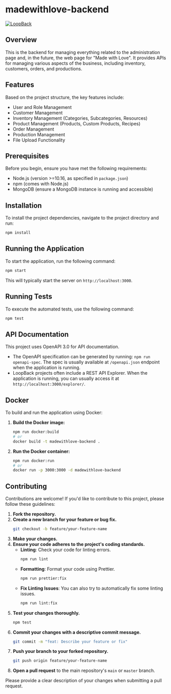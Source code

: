 # madewithlove-backend

[![LoopBack](https://github.com/strongloop/loopback-next/raw/master/docs/site/imgs/branding/Powered-by-LoopBack-Badge-(blue)-@2x.png)](http://loopback.io/)

## Overview

This is the backend for managing everything related to the administration page and, in the future, the web page for "Made with Love". It provides APIs for managing various aspects of the business, including inventory, customers, orders, and productions.

## Features

Based on the project structure, the key features include:
- User and Role Management
- Customer Management
- Inventory Management (Categories, Subcategories, Resources)
- Product Management (Products, Custom Products, Recipes)
- Order Management
- Production Management
- File Upload Functionality

## Prerequisites

Before you begin, ensure you have met the following requirements:
- Node.js (version >=10.16, as specified in `package.json`)
- npm (comes with Node.js)
- MongoDB (ensure a MongoDB instance is running and accessible)

## Installation

To install the project dependencies, navigate to the project directory and run:

```bash
npm install
```

## Running the Application

To start the application, run the following command:

```bash
npm start
```

This will typically start the server on `http://localhost:3000`.

## Running Tests

To execute the automated tests, use the following command:

```bash
npm test
```

## API Documentation

This project uses OpenAPI 3.0 for API documentation.
- The OpenAPI specification can be generated by running: `npm run openapi-spec`. The spec is usually available at `/openapi.json` endpoint when the application is running.
- LoopBack projects often include a REST API Explorer. When the application is running, you can usually access it at `http://localhost:3000/explorer/`.

## Docker

To build and run the application using Docker:

1.  **Build the Docker image:**
    ```bash
    npm run docker:build
    # or
    docker build -t madewithlove-backend .
    ```

2.  **Run the Docker container:**
    ```bash
    npm run docker:run
    # or
    docker run -p 3000:3000 -d madewithlove-backend
    ```

## Contributing

Contributions are welcome! If you'd like to contribute to this project, please follow these guidelines:

1.  **Fork the repository.**
2.  **Create a new branch for your feature or bug fix.**
    ```bash
    git checkout -b feature/your-feature-name
    ```
3.  **Make your changes.**
4.  **Ensure your code adheres to the project's coding standards.**
    - **Linting**: Check your code for linting errors.
      ```bash
      npm run lint
      ```
    - **Formatting**: Format your code using Prettier.
      ```bash
      npm run prettier:fix
      ```
    - **Fix Linting Issues**: You can also try to automatically fix some linting issues.
      ```bash
      npm run lint:fix
      ```
5.  **Test your changes thoroughly.**
    ```bash
    npm test
    ```
6.  **Commit your changes with a descriptive commit message.**
    ```bash
    git commit -m "feat: Describe your feature or fix"
    ```
7.  **Push your branch to your forked repository.**
    ```bash
    git push origin feature/your-feature-name
    ```
8.  **Open a pull request** to the main repository's `main` or `master` branch.

Please provide a clear description of your changes when submitting a pull request.
